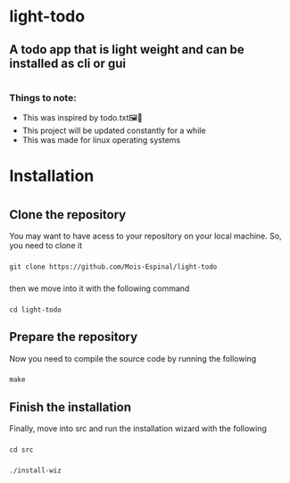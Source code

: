# light-todo
## A todo app that is light weight and can be installed as cli or gui
# 
### Things to note:
- This was inspired by todo.txt🖼️🎨
- This project will be updated constantly for a while
- This was made for linux operating systems
# Installation
#
## Clone the repository
You may want to have acess to your repository on your local machine.
So, you need to clone it
### 
`git clone https://github.com/Mois-Espinal/light-todo`
###
then we move into it with the following command
###
`cd light-todo`
## Prepare the repository
Now you need to compile the source code by running the following
###
`make`
## Finish the installation
Finally, move into src and run the installation wizard with the following
### 
`cd src`
###
`./install-wiz`
